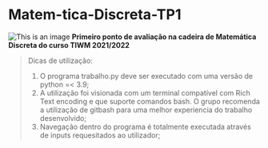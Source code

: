 # Matem-tica-Discreta-TP1
![This is an image](https://user-images.githubusercontent.com/44876887/139503388-42d747fe-fe50-4159-a5e0-fc87bf589f76.png)
**Primeiro ponto de avaliação na cadeira de Matemática Discreta do curso TIWM 2021/2022**

>Dicas de utilização:
>1. O programa trabalho.py deve ser executado com uma versão de python =< 3.9;
>2. A utilização foi visionada com um terminal compatível com Rich Text encoding e que suporte comandos bash. O grupo recomenda a utilização de gitbash para uma melhor experiencia do trabalho desenvolvido;
>3. Navegação dentro do programa é totalmente executada através de inputs requesitados ao utilizador;
